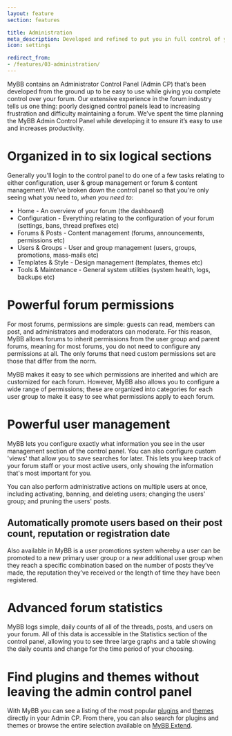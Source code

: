 ```yaml
---
layout: feature
section: features

title: Administration
meta_description: Developed and refined to put you in full control of your forum.
icon: settings

redirect_from:
- /features/03-administration/
---
```

MyBB contains an Administrator Control Panel (Admin CP) that’s been developed from the ground up to be easy to use while giving you complete control over your forum. Our extensive experience in the forum industry tells us one thing: poorly designed control panels lead to increasing frustration and difficulty maintaining a forum. We’ve spent the time planning the MyBB Admin Control Panel while developing it to ensure it’s easy to use and increases productivity.

# Organized in to six logical sections
Generally you'll login to the control panel to do one of a few tasks relating to either configuration, user & group management or forum & content management. We've broken down the control panel so that you're only seeing what you need to, _when you need to_:

* Home - An overview of your forum (the dashboard)
* Configuration - Everything relating to the configuration of your forum (settings, bans, thread prefixes etc)
* Forums & Posts - Content management (forums, announcements, permissions etc)
* Users & Groups - User and group management (users, groups, promotions, mass-mails etc)
* Templates & Style - Design management (templates, themes etc)
* Tools & Maintenance - General system utilities (system health, logs, backups etc)

# Powerful forum permissions
For most forums, permissions are simple: guests can read, members can post, and administrators and moderators can moderate. For this reason, MyBB allows forums to inherit permissions from the user group and parent forums, meaning for most forums, you do not need to configure any permissions at all. The only forums that need custom permissions set are those that differ from the norm.

MyBB makes it easy to see which permissions are inherited and which are customized for each forum. However, MyBB also allows you to configure a wide range of permissions; these are organized into categories for each user group to make it easy to see what permissions apply to each forum.

# Powerful user management
MyBB lets you configure exactly what information you see in the user management section of the control panel. You can also configure custom 'views' that allow you to save searches for later. This lets you keep track of your forum staff or your most active users, only showing the information that's most important for you.

You can also perform administrative actions on multiple users at once, including activating, banning, and deleting users;  changing the users' group; and pruning the users' posts.

## Automatically promote users based on their post count, reputation or registration date

Also available in MyBB is a user promotions system whereby a user can be promoted to a new primary user group or a new additional user group when they reach a specific combination based on the number of posts they’ve made, the reputation they’ve received or the length of time they have been registered.

# Advanced forum statistics
MyBB logs simple, daily counts of all of the threads, posts, and users on your forum. All of this data is accessible in the Statistics section of the control panel, allowing you to see three large graphs and a table showing the daily counts and change for the time period of your choosing.

# Find plugins and themes without leaving the admin control panel
With MyBB you can see a listing of the most popular [plugins](/features/plugins/) and [themes](/features/themes/) directly in your Admin CP. From there, you can also search for plugins and themes or browse the entire selection available on [MyBB Extend](https://community.mybb.com/mods.php).
